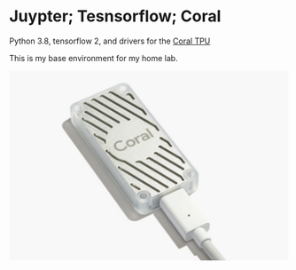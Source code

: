 # Juypter; Tesnsorflow; Coral

Python 3.8, tensorflow 2, and drivers for the [Coral TPU](https://coral.ai/products/accelerator)

This is my base environment for my home lab.

![TPU image](docs/coral.png)

